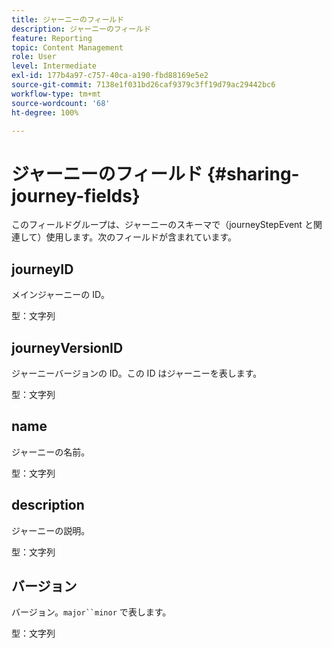 ```yaml
---
title: ジャーニーのフィールド
description: ジャーニーのフィールド
feature: Reporting
topic: Content Management
role: User
level: Intermediate
exl-id: 177b4a97-c757-40ca-a190-fbd88169e5e2
source-git-commit: 7138e1f031bd26caf9379c3ff19d79ac29442bc6
workflow-type: tm+mt
source-wordcount: '68'
ht-degree: 100%

---
```


# ジャーニーのフィールド {#sharing-journey-fields}

このフィールドグループは、ジャーニーのスキーマで（journeyStepEvent と関連して）使用します。次のフィールドが含まれています。

## journeyID

メインジャーニーの ID。

型：文字列

## journeyVersionID

ジャーニーバージョンの ID。この ID はジャーニーを表します。

型：文字列

## name

ジャーニーの名前。

型：文字列

## description

ジャーニーの説明。

型：文字列

## バージョン

バージョン。`major``minor` で表します。

型：文字列
